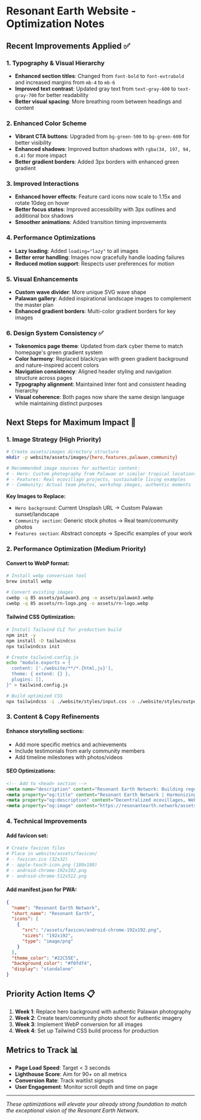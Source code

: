 # Resonant Earth Website - Optimization Notes

## Recent Improvements Applied ✅

### 1. Typography & Visual Hierarchy
- **Enhanced section titles**: Changed from `font-bold` to `font-extrabold` and increased margins from `mb-4` to `mb-6`
- **Improved text contrast**: Updated gray text from `text-gray-600` to `text-gray-700` for better readability
- **Better visual spacing**: More breathing room between headings and content

### 2. Enhanced Color Scheme
- **Vibrant CTA buttons**: Upgraded from `bg-green-500` to `bg-green-600` for better visibility
- **Enhanced shadows**: Improved button shadows with `rgba(34, 197, 94, 0.4)` for more impact
- **Better gradient borders**: Added 3px borders with enhanced green gradient

### 3. Improved Interactions
- **Enhanced hover effects**: Feature card icons now scale to 1.15x and rotate 10deg on hover
- **Better focus states**: Improved accessibility with 3px outlines and additional box shadows
- **Smoother animations**: Added transition timing improvements

### 4. Performance Optimizations
- **Lazy loading**: Added `loading="lazy"` to all images
- **Better error handling**: Images now gracefully handle loading failures
- **Reduced motion support**: Respects user preferences for motion

### 5. Visual Enhancements
- **Custom wave divider**: More unique SVG wave shape
- **Palawan gallery**: Added inspirational landscape images to complement the master plan
- **Enhanced gradient borders**: Multi-color gradient borders for key images

### 6. Design System Consistency ✅
- **Tokenomics page theme**: Updated from dark cyber theme to match homepage's green gradient system
- **Color harmony**: Replaced black/cyan with green gradient background and nature-inspired accent colors
- **Navigation consistency**: Aligned header styling and navigation structure across pages
- **Typography alignment**: Maintained Inter font and consistent heading hierarchy
- **Visual coherence**: Both pages now share the same design language while maintaining distinct purposes

## Next Steps for Maximum Impact 🚀

### 1. Image Strategy (High Priority)
```bash
# Create assets/images directory structure
mkdir -p website/assets/images/{hero,features,palawan,community}

# Recommended image sources for authentic content:
# - Hero: Custom photography from Palawan or similar tropical locations
# - Features: Real ecovillage projects, sustainable living examples
# - Community: Actual team photos, workshop images, authentic moments
```

**Key Images to Replace:**
- `Hero background`: Current Unsplash URL → Custom Palawan sunset/landscape
- `Community section`: Generic stock photos → Real team/community photos
- `Features section`: Abstract concepts → Specific examples of your work

### 2. Performance Optimization (Medium Priority)

#### Convert to WebP format:
```bash
# Install webp conversion tool
brew install webp

# Convert existing images
cwebp -q 85 assets/palawan3.png -o assets/palawan3.webp
cwebp -q 85 assets/rn-logo.png -o assets/rn-logo.webp
```

#### Tailwind CSS Optimization:
```bash
# Install Tailwind CLI for production build
npm init -y
npm install -D tailwindcss
npx tailwindcss init

# Create tailwind.config.js
echo "module.exports = {
  content: ['./website/**/*.{html,js}'],
  theme: { extend: {} },
  plugins: [],
}" > tailwind.config.js

# Build optimized CSS
npx tailwindcss -i ./website/styles/input.css -o ./website/styles/output.css --minify
```

### 3. Content & Copy Refinements

#### Enhance storytelling sections:
- Add more specific metrics and achievements
- Include testimonials from early community members
- Add timeline milestones with photos/videos

#### SEO Optimizations:
```html
<!-- Add to <head> section -->
<meta name="description" content="Resonant Earth Network: Building regenerative ecovillages in Palawan. Join our Web3-powered community for sustainable living, zero-microplastic commitment, and surf-to-soil wellness.">
<meta property="og:title" content="Resonant Earth Network | Harmonizing Humans & Habitat">
<meta property="og:description" content="Decentralized ecovillages, Web3 governance, and zero-microplastic living. Building a resilient future in paradise.">
<meta property="og:image" content="https://resonantearth.network/assets/og-image.jpg">
```

### 4. Technical Improvements

#### Add favicon set:
```bash
# Create favicon files
# Place in website/assets/favicon/
# - favicon.ico (32x32)
# - apple-touch-icon.png (180x180)
# - android-chrome-192x192.png
# - android-chrome-512x512.png
```

#### Add manifest.json for PWA:
```json
{
  "name": "Resonant Earth Network",
  "short_name": "Resonant Earth",
  "icons": [
    {
      "src": "/assets/favicon/android-chrome-192x192.png",
      "sizes": "192x192",
      "type": "image/png"
    }
  ],
  "theme_color": "#22C55E",
  "background_color": "#f0fdf4",
  "display": "standalone"
}
```

## Priority Action Items 📋

1. **Week 1**: Replace hero background with authentic Palawan photography
2. **Week 2**: Create team/community photo shoot for authentic imagery
3. **Week 3**: Implement WebP conversion for all images
4. **Week 4**: Set up Tailwind CSS build process for production

## Metrics to Track 📊

- **Page Load Speed**: Target < 3 seconds
- **Lighthouse Score**: Aim for 90+ on all metrics
- **Conversion Rate**: Track waitlist signups
- **User Engagement**: Monitor scroll depth and time on page

---

*These optimizations will elevate your already strong foundation to match the exceptional vision of the Resonant Earth Network.*
